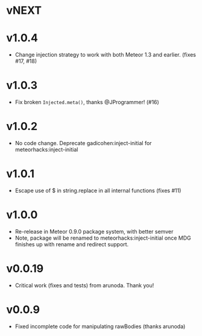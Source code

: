 # vNEXT

# v1.0.4

* Change injection strategy to work with both Meteor 1.3 and earlier.
  (fixes #17, #18)

# v1.0.3

* Fix broken `Injected.meta()`, thanks @JProgrammer! (#16)

# v1.0.2

* No code change.  Deprecate gadicohen:inject-initial for meteorhacks:inject-initial

# v1.0.1

* Escape use of $ in string.replace in all internal functions (fixes #11)

# v1.0.0

* Re-release in Meteor 0.9.0 package system, with better semver
* Note, package will be renamed to meteorhacks:inject-initial once MDG
  finishes up with rename and redirect support.

# v0.0.19

* Critical work (fixes and tests) from arunoda.  Thank you!

# v0.0.9

* Fixed incomplete code for manipulating rawBodies (thanks arunoda)

